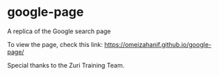 # google-page
A replica of the Google search page

To view the page, check this link: https://omeizahanif.github.io/google-page/


Special thanks to the Zuri Training Team.
